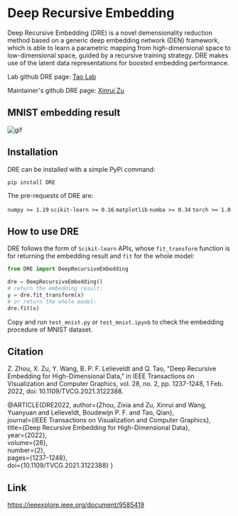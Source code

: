 # Deep Recursive Embedding

Deep Recursive Embedding (DRE) is a novel demensionality reduction method based on a generic deep embedding network (DEN) framework, which is able to learn a parametric mapping from high-dimensional space to low-dimensional space, guided by a recursive training strategy. DRE makes use of the latent data representations for boosted embedding performance.

Lab github DRE page:
[Tao Lab](https://github.com/tao-aimi/DeepRecursiveEmbedding)

Maintainer's github DRE page:
[Xinrui Zu](https://github.com/zuxinrui/DeepRecursiveEmbedding)

## MNIST embedding result

![gif](/images/MNIST-conv-2.gif)

## Installation

DRE can be installed with a simple PyPi command:

`pip install DRE`

The pre-requests of DRE are:

`numpy >= 1.19`
`scikit-learn >= 0.16`
`matplotlib`
`numba >= 0.34`
`torch >= 1.0`

## How to use DRE

DRE follows the form of `Scikit-learn` APIs, whose `fit_transform` function is for returning the embedding result and `fit` for the whole model:

```python
from DRE import DeepRecursiveEmbedding

dre = DeepRecursiveEmbedding()
# return the embedding result:
y = dre.fit_transform(x)
# or return the whole model:
dre.fit(x)
```
Copy and run `test_mnist.py` or `test_mnist.ipynb` to check the embedding procedure of MNIST dataset.

## Citation
Z. Zhou, X. Zu, Y. Wang, B. P. F. Lelieveldt and Q. Tao, "Deep Recursive Embedding for High-Dimensional Data," in IEEE Transactions on Visualization and Computer Graphics, vol. 28, no. 2, pp. 1237-1248, 1 Feb. 2022, doi: 10.1109/TVCG.2021.3122388.

@ARTICLE{DRE2022,
  author={Zhou, Zixia and Zu, Xinrui and Wang, Yuanyuan and Lelieveldt, Boudewijn P. F. and Tao, Qian},  
  journal={IEEE Transactions on Visualization and Computer Graphics},   
  title={Deep Recursive Embedding for High-Dimensional Data},   
  year={2022},  
  volume={28},  
  number={2},  
  pages={1237-1248},  
  doi={10.1109/TVCG.2021.3122388}
  }


## Link
https://ieeexplore.ieee.org/document/9585419

## 
